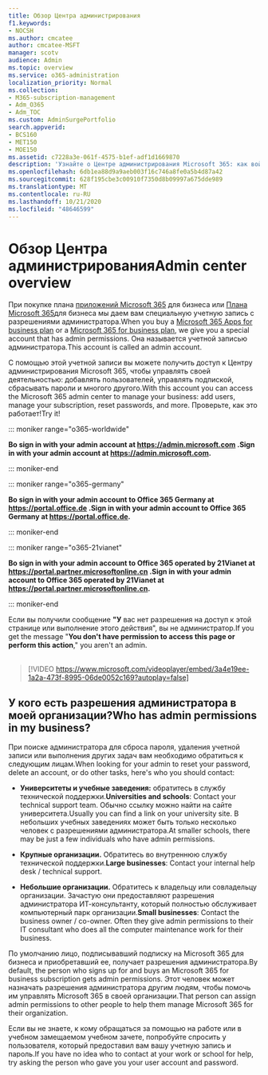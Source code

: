 ```yaml
---
title: Обзор Центра администрирования
f1.keywords:
- NOCSH
ms.author: cmcatee
author: cmcatee-MSFT
manager: scotv
audience: Admin
ms.topic: overview
ms.service: o365-administration
localization_priority: Normal
ms.collection:
- M365-subscription-management
- Adm_O365
- Adm_TOC
ms.custom: AdminSurgePortfolio
search.appverid:
- BCS160
- MET150
- MOE150
ms.assetid: c7228a3e-061f-4575-b1ef-adf1d1669870
description: 'Узнайте о Центре администрирования Microsoft 365: как войти, кто ваш администратор, и посмотрите видео о нем.'
ms.openlocfilehash: 6db1ea88d9a9aeb003f16c746a8fe0a5b4d87a42
ms.sourcegitcommit: 628f195cbe3c00910f7350d8b09997a675dde989
ms.translationtype: MT
ms.contentlocale: ru-RU
ms.lasthandoff: 10/21/2020
ms.locfileid: "48646599"
---
```

# <a name="admin-center-overview"></a><span data-ttu-id="51c52-103">Обзор Центра администрирования</span><span class="sxs-lookup"><span data-stu-id="51c52-103">Admin center overview</span></span> 

  
<span data-ttu-id="51c52-104">При покупке плана [приложений Microsoft 365](https://go.microsoft.com/fwlink/?linkid=856886) для бизнеса или [Плана Microsoft 365](https://www.microsoft.com/microsoft-365/business)для бизнеса мы даем вам специальную учетную запись с разрешениями администратора.</span><span class="sxs-lookup"><span data-stu-id="51c52-104">When you buy a [Microsoft 365 Apps for business plan](https://go.microsoft.com/fwlink/?linkid=856886) or a [Microsoft 365 for business plan](https://www.microsoft.com/microsoft-365/business), we give you a special account that has admin permissions.</span></span> <span data-ttu-id="51c52-105">Она называется учетной записью администратора.</span><span class="sxs-lookup"><span data-stu-id="51c52-105">This account is called an admin account.</span></span>
  
<span data-ttu-id="51c52-106">С помощью этой учетной записи вы можете получить доступ к Центру администрирования Microsoft 365, чтобы управлять своей деятельностью: добавлять пользователей, управлять подпиской, сбрасывать пароли и многого другого.</span><span class="sxs-lookup"><span data-stu-id="51c52-106">With this account you can access the Microsoft 365 admin center to manage your business: add users, manage your subscription, reset passwords, and more.</span></span> <span data-ttu-id="51c52-107">Проверьте, как это работает!</span><span class="sxs-lookup"><span data-stu-id="51c52-107">Try it!</span></span>
  
::: moniker range="o365-worldwide"

 <span data-ttu-id="51c52-108">**Во sign in with your admin account at <a href="https://go.microsoft.com/fwlink/p/?linkid=2024339" target="_blank">https://admin.microsoft.com</a> .**</span><span class="sxs-lookup"><span data-stu-id="51c52-108">**Sign in with your admin account at <a href="https://go.microsoft.com/fwlink/p/?linkid=2024339" target="_blank">https://admin.microsoft.com</a>.**</span></span>

::: moniker-end

::: moniker range="o365-germany"

<span data-ttu-id="51c52-109">**Во sign in with your admin account to Office 365 Germany at <a href="https://go.microsoft.com/fwlink/p/?linkid=848041" target="_blank">https://portal.office.de</a> .**</span><span class="sxs-lookup"><span data-stu-id="51c52-109">**Sign in with your admin account to Office 365 Germany at <a href="https://go.microsoft.com/fwlink/p/?linkid=848041" target="_blank">https://portal.office.de</a>.**</span></span>

::: moniker-end

::: moniker range="o365-21vianet"

<span data-ttu-id="51c52-110">**Во sign in with your admin account to Office 365 operated by 21Vianet at <a href="https://go.microsoft.com/fwlink/p/?linkid=850627" target="_blank">https://portal.partner.microsoftonline.cn</a> .**</span><span class="sxs-lookup"><span data-stu-id="51c52-110">**Sign in with your admin account to Office 365 operated by 21Vianet at <a href="https://go.microsoft.com/fwlink/p/?linkid=850627" target="_blank">https://portal.partner.microsoftonline.cn</a>.**</span></span>

::: moniker-end

<span data-ttu-id="51c52-111">Если вы получили сообщение **"У** вас нет разрешения на доступ к этой странице или выполнение этого действия", вы не администратор.</span><span class="sxs-lookup"><span data-stu-id="51c52-111">If you get the message "**You don't have permission to access this page or perform this action**," you aren't an admin.</span></span>
<br><br>    
> [!VIDEO https://www.microsoft.com/videoplayer/embed/3a4e19ee-1a2a-473f-8995-06de0052c169?autoplay=false]
  
## <a name="who-has-admin-permissions-in-my-business"></a><span data-ttu-id="51c52-112">У кого есть разрешения администратора в моей организации?</span><span class="sxs-lookup"><span data-stu-id="51c52-112">Who has admin permissions in my business?</span></span>
<span data-ttu-id="51c52-113"><a name="bkmk_admin"> </a></span><span class="sxs-lookup"><span data-stu-id="51c52-113"><a name="bkmk_admin"> </a></span></span>

<span data-ttu-id="51c52-114">При поиске администратора для сброса пароля, удаления учетной записи или выполнения других задач вам необходимо обратиться к следующим лицам.</span><span class="sxs-lookup"><span data-stu-id="51c52-114">When looking for your admin to reset your password, delete an account, or do other tasks, here's who you should contact:</span></span>
  
- <span data-ttu-id="51c52-115">**Университеты и учебные заведения:** обратитесь в службу технической поддержки.</span><span class="sxs-lookup"><span data-stu-id="51c52-115">**Universities and schools**: Contact your technical support team.</span></span> <span data-ttu-id="51c52-116">Обычно ссылку можно найти на сайте университета.</span><span class="sxs-lookup"><span data-stu-id="51c52-116">Usually you can find a link on your university site.</span></span> <span data-ttu-id="51c52-117">В небольших учебных заведениях может быть только несколько человек с разрешениями администратора.</span><span class="sxs-lookup"><span data-stu-id="51c52-117">At smaller schools, there may be just a few individuals who have admin permissions.</span></span> 
    
- <span data-ttu-id="51c52-118">**Крупные организации.** Обратитесь во внутреннюю службу технической поддержки.</span><span class="sxs-lookup"><span data-stu-id="51c52-118">**Large businesses**: Contact your internal help desk / technical support.</span></span> 
    
- <span data-ttu-id="51c52-p104">**Небольшие организации.** Обратитесь к владельцу или совладельцу организации. Зачастую они предоставляют разрешения администратора ИТ-консультанту, который полностью обслуживает компьютерный парк организации.</span><span class="sxs-lookup"><span data-stu-id="51c52-p104">**Small businesses**: Contact the business owner / co-owner. Often they give admin permissions to their IT consultant who does all the computer maintenance work for their business.</span></span> 
    
<span data-ttu-id="51c52-121">По умолчанию лицо, подписывавший подписку на Microsoft 365 для бизнеса и приобретавший ее, получает разрешения администратора.</span><span class="sxs-lookup"><span data-stu-id="51c52-121">By default, the person who signs up for and buys an Microsoft 365 for business subscription gets admin permissions.</span></span> <span data-ttu-id="51c52-122">Этот человек может назначать разрешения администратора другим людям, чтобы помочь им управлять Microsoft 365 в своей организации.</span><span class="sxs-lookup"><span data-stu-id="51c52-122">That person can assign admin permissions to other people to help them manage Microsoft 365 for their organization.</span></span>
  
<span data-ttu-id="51c52-123">Если вы не знаете, к кому обращаться за помощью на работе или в учебном замещаемом учебном зачете, попробуйте спросить у пользователя, который предоставил вам вашу учетную запись и пароль.</span><span class="sxs-lookup"><span data-stu-id="51c52-123">If you have no idea who to contact at your work or school for help, try asking the person who gave you your user account and password.</span></span>